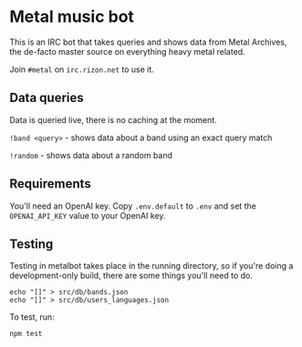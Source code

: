 # Metal music bot

This is an IRC bot that takes queries and shows data from Metal Archives, the
de-facto master source on everything heavy metal related.

Join `#metal` on `irc.rizon.net` to use it.

## Data queries

Data is queried live, there is no caching at the moment.

`!band <query>` - shows data about a band using an exact query match

`!random` - shows data about a random band

## Requirements

You'll need an OpenAI key. Copy `.env.default` to `.env` and set the `OPENAI_API_KEY` value to your OpenAI key.

## Testing

Testing in metalbot takes place in the running directory, so if you're doing a development-only build,
there are some things you'll need to do.

```shell
echo "[]" > src/db/bands.json
echo "[]" > src/db/users_languages.json
```

To test, run:

```shell
npm test
```

